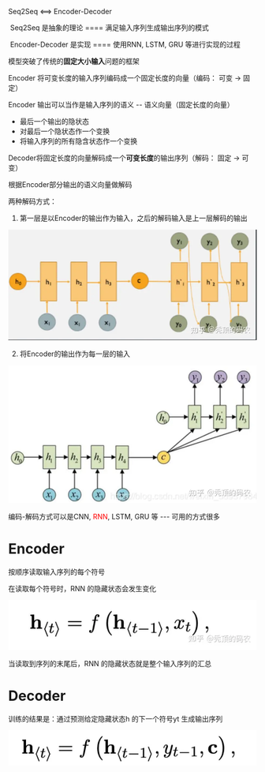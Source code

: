 Seq2Seq <==> Encoder-Decoder

​	Seq2Seq 是抽象的理论 ====  满足输入序列生成输出序列的模式

​	Encoder-Decoder 是实现 ==== 使用RNN, LSTM, GRU 等进行实现的过程



模型突破了传统的**固定大小输入**问题的框架



Encoder 将可变长度的输入序列编码成一个固定长度的向量（编码： 可变 -> 固定）

Encoder  输出可以当作是输入序列的语义 --  语义向量（固定长度的向量）

- 最后一个输出的隐状态
- 对最后一个隐状态作一个变换
- 将输入序列的所有隐含状态作一个变换 



Decoder将固定长度的向量解码成一个**可变长度**的输出序列（解码： 固定 -> 可变）

根据Encoder部分输出的语义向量做解码

两种解码方式：

1. 第一层是以Encoder的输出作为输入，之后的解码输入是上一层解码的输出 

<img src="image/Encoder-Decoder/v2-fd5eadafb843abf67ee06cd695d986d9_720w.webp" alt="img" style="zoom:80%;" />

2. 将Encoder的输出作为每一层的输入 

<img src="image/Encoder-Decoder/v2-f0a800cfebaababaa6160be8d219e29c_720w.webp" alt="img" style="zoom:80%;" />



编码-解码方式可以是CNN, <font color='red'>RNN</font>, LSTM, GRU 等 --- 可用的方式很多





# Encoder

按顺序读取输入序列的每个符号

在读取每个符号时，RNN 的隐藏状态会发生变化

![img](image/Encoder-Decoder/v2-0661ce1d4ccf11f44dff7e46ee1da21d_720w.webp)

当读取到序列的末尾后，RNN 的隐藏状态就是整个输入序列的汇总



# Decoder

训练的结果是：通过预测给定隐藏状态h 的下一个符号yt 生成输出序列

![img](image/Encoder-Decoder/v2-fb98935b34b9067ee281b03393096444_720w.webp)









